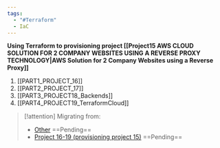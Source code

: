 ```yaml
---
tags:
  - "#Terraform"
  - IaC
---
```


**Using Terraform to provisioning project [[Project15 AWS CLOUD SOLUTION FOR 2 COMPANY WEBSITES USING A REVERSE PROXY TECHNOLOGY|AWS Solution for 2 Company Websites using a Reverse Proxy]]**  

1. [[PART1_PROJECT_16]]  
2. [[PART2_PROJECT_17]]  
3. [[PART3_PROJECT18_Backends]]  
4. [[PART4_PROJECT19_TerraformCloud]]  

> [!attention] Migrating from:
> - [Other](https://github.com/hectorproko/Terraform) ==Pending==  
> - [Project 16-19 (provisioning project 15)](https://github.com/hectorproko/AUTOMATE-INFRASTRUCTURE-WITH-IAC-USING-TERRAFORM-PART-1-to-4/tree/main/PBL) ==Pending==
